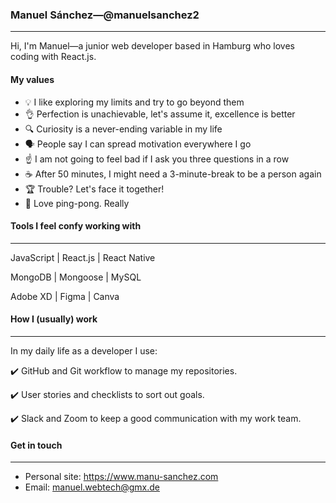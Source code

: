 ### Manuel Sánchez—@manuelsanchez2 
___

Hi, I'm Manuel—a junior web developer based in Hamburg who loves coding with React.js.

#### My values

- 💡 I like exploring my limits and try to go beyond them
- 👌 Perfection is unachievable, let's assume it, excellence is better
- 🔍 Curiosity is a never-ending variable in my life
- 🗣 People say I can spread motivation everywhere I go
- ☝️ I am not going to feel bad if I ask you three questions in a row
- ☕️ After 50 minutes, I might need a 3-minute-break to be a person again
- 🏆 Trouble? Let's face it together!
- 🏓 Love ping-pong. Really


#### Tools I feel confy working with
___

JavaScript | React.js | React Native

MongoDB | Mongoose | MySQL

Adobe XD | Figma | Canva 


#### How I (usually) work
___
In my daily life as a developer I use: 


✔️ GitHub and Git workflow to manage my repositories.

✔️ User stories and checklists to sort out goals.

✔️ Slack and Zoom to keep a good communication with my work team.


#### Get in touch
___

- Personal site: https://www.manu-sanchez.com
- Email: manuel.webtech@gmx.de  
